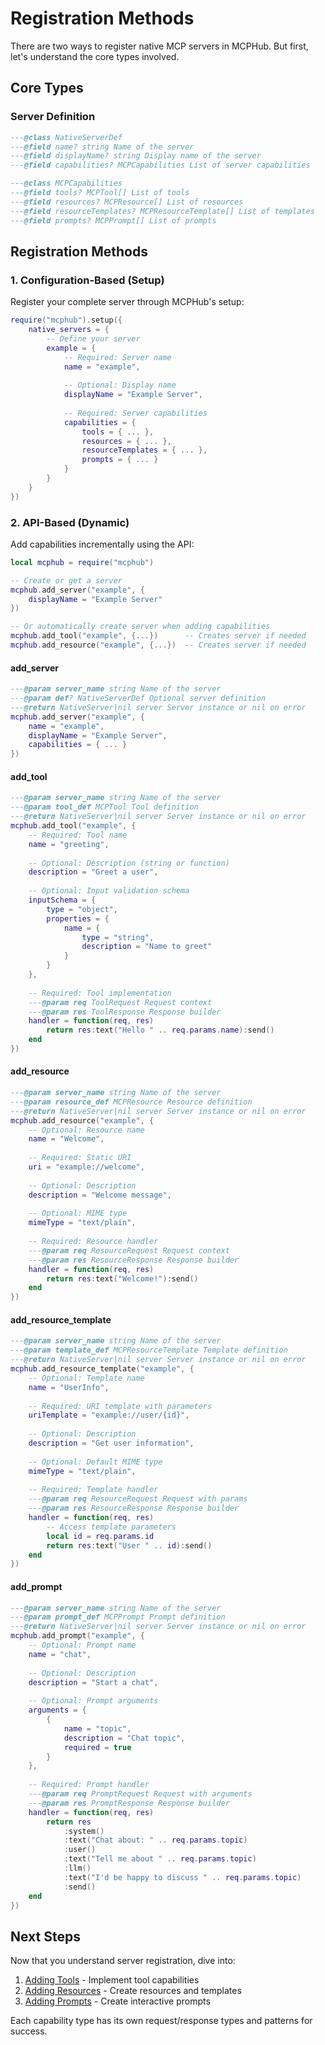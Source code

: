 # Registration Methods

There are two ways to register native MCP servers in MCPHub. But first, let's understand the core types involved.

## Core Types

### Server Definition
```lua
---@class NativeServerDef
---@field name? string Name of the server
---@field displayName? string Display name of the server
---@field capabilities? MCPCapabilities List of server capabilities

---@class MCPCapabilities
---@field tools? MCPTool[] List of tools
---@field resources? MCPResource[] List of resources
---@field resourceTemplates? MCPResourceTemplate[] List of templates
---@field prompts? MCPPrompt[] List of prompts
```

## Registration Methods

### 1. Configuration-Based (Setup)

Register your complete server through MCPHub's setup:

```lua
require("mcphub").setup({
    native_servers = {
        -- Define your server
        example = {
            -- Required: Server name
            name = "example",
            
            -- Optional: Display name
            displayName = "Example Server",
            
            -- Required: Server capabilities
            capabilities = {
                tools = { ... },
                resources = { ... },
                resourceTemplates = { ... },
                prompts = { ... }
            }
        }
    }
})
```

### 2. API-Based (Dynamic)

Add capabilities incrementally using the API:

```lua
local mcphub = require("mcphub")

-- Create or get a server
mcphub.add_server("example", {
    displayName = "Example Server"
})

-- Or automatically create server when adding capabilities
mcphub.add_tool("example", {...})      -- Creates server if needed
mcphub.add_resource("example", {...})  -- Creates server if needed
```

#### add_server
```lua
---@param server_name string Name of the server
---@param def? NativeServerDef Optional server definition
---@return NativeServer|nil server Server instance or nil on error
mcphub.add_server("example", {
    name = "example",
    displayName = "Example Server",
    capabilities = { ... }
})
```

#### add_tool
```lua
---@param server_name string Name of the server
---@param tool_def MCPTool Tool definition
---@return NativeServer|nil server Server instance or nil on error
mcphub.add_tool("example", {
    -- Required: Tool name
    name = "greeting",
    
    -- Optional: Description (string or function)
    description = "Greet a user",
    
    -- Optional: Input validation schema
    inputSchema = {
        type = "object",
        properties = {
            name = {
                type = "string",
                description = "Name to greet"
            }
        }
    },
    
    -- Required: Tool implementation
    ---@param req ToolRequest Request context
    ---@param res ToolResponse Response builder
    handler = function(req, res)
        return res:text("Hello " .. req.params.name):send()
    end
})
```

#### add_resource
```lua
---@param server_name string Name of the server
---@param resource_def MCPResource Resource definition
---@return NativeServer|nil server Server instance or nil on error
mcphub.add_resource("example", {
    -- Optional: Resource name
    name = "Welcome",
    
    -- Required: Static URI
    uri = "example://welcome",
    
    -- Optional: Description
    description = "Welcome message",
    
    -- Optional: MIME type
    mimeType = "text/plain",
    
    -- Required: Resource handler
    ---@param req ResourceRequest Request context
    ---@param res ResourceResponse Response builder
    handler = function(req, res)
        return res:text("Welcome!"):send()
    end
})
```

#### add_resource_template
```lua
---@param server_name string Name of the server
---@param template_def MCPResourceTemplate Template definition
---@return NativeServer|nil server Server instance or nil on error
mcphub.add_resource_template("example", {
    -- Optional: Template name
    name = "UserInfo",
    
    -- Required: URI template with parameters
    uriTemplate = "example://user/{id}",
    
    -- Optional: Description
    description = "Get user information",
    
    -- Optional: Default MIME type
    mimeType = "text/plain",
    
    -- Required: Template handler
    ---@param req ResourceRequest Request with params
    ---@param res ResourceResponse Response builder
    handler = function(req, res)
        -- Access template parameters
        local id = req.params.id
        return res:text("User " .. id):send()
    end
})
```

#### add_prompt
```lua
---@param server_name string Name of the server
---@param prompt_def MCPPrompt Prompt definition
---@return NativeServer|nil server Server instance or nil on error
mcphub.add_prompt("example", {
    -- Optional: Prompt name
    name = "chat",
    
    -- Optional: Description
    description = "Start a chat",
    
    -- Optional: Prompt arguments
    arguments = {
        {
            name = "topic",
            description = "Chat topic",
            required = true
        }
    },
    
    -- Required: Prompt handler
    ---@param req PromptRequest Request with arguments
    ---@param res PromptResponse Response builder
    handler = function(req, res)
        return res
            :system()
            :text("Chat about: " .. req.params.topic)
            :user()
            :text("Tell me about " .. req.params.topic)
            :llm()
            :text("I'd be happy to discuss " .. req.params.topic)
            :send()
    end
})
```

## Next Steps

Now that you understand server registration, dive into:
1. [Adding Tools](./tools) - Implement tool capabilities
2. [Adding Resources](./resources) - Create resources and templates
3. [Adding Prompts](./prompts) - Create interactive prompts

Each capability type has its own request/response types and patterns for success.
